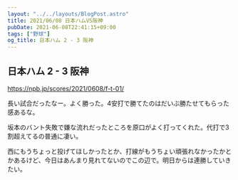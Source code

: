 ```yaml
---
layout: "../../layouts/BlogPost.astro"
title: 2021/06/08 日本ハムVS阪神
pubDate: 2021-06-08T22:41:15+09:00
tags: ["野球"]
og_title: 日本ハム 2 - 3 阪神
---
```


## 日本ハム 2 - 3 阪神

https://npb.jp/scores/2021/0608/f-t-01/


長い試合だったなー。よく勝った。4安打で勝てたのはだいぶ勝たせてもらった感あるな。

坂本のバント失敗で嫌な流れだったところを原口がよく打ってくれた。代打で3割超えてるの普通に凄い。

西にもうちょっと投げてほしかったとか、打線がもうちょい頑張れなかったかとかあるけど、今日はあんまり見れてないのでこの辺で。明日からは連勝していきたい。